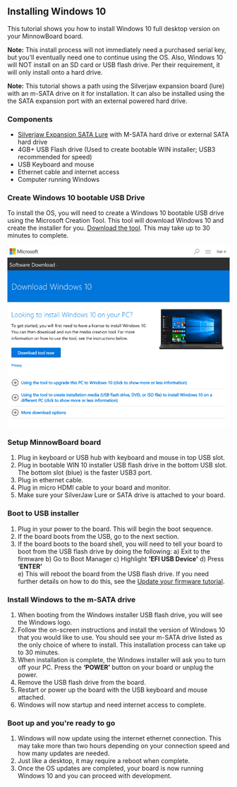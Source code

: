 ## Installing Windows 10

This tutorial shows you how to install Windows 10 full desktop version on your MinnowBoard board.  

**Note:** This install process will not immediately need a purchased serial key, but you'll eventually need one to continue using the OS. Also, Windows 10 will NOT install on an SD card or USB flash drive. Per their requirement, it will only install onto a hard drive. 

**Note:** This tutorial shows a path using the Silverjaw expansion board (lure) with an m-SATA drive on it for installation. It can also be installed using the the SATA expansion port with an external powered hard drive.

### Components
- [Silverjaw Expansion SATA Lure](get-a-board) with M-SATA hard drive or external SATA hard drive
- 4GB+ USB Flash drive (Used to create bootable WIN installer; USB3 recommended for speed)
- USB Keyboard and mouse
- Ethernet cable and internet access
- Computer running Windows

### Create Windows 10 bootable USB Drive
To install the OS, you will need to create a Windows 10 bootable USB drive using the Microsoft Creation Tool. This tool will download Windows 10 and create the installer for you. [Download the tool](https://www.microsoft.com/en-us/software-download/windows10/). This may take up to 30 minutes to complete. 

![image](elements/tuto-reader/tutorials/installing-windows-10-on-minnowboard/docs/Win-10-tool.png)

### Setup MinnowBoard board 
1. Plug in keyboard or USB hub with keyboard and mouse in top USB slot.  
2. Plug in bootable WIN 10 installer USB flash drive in the bottom USB slot. The bottom slot (blue) is the faster USB3 port.
3. Plug in ethernet cable.
4. Plug in micro HDMI cable to your board and monitor.
5. Make sure your SilverJaw Lure or SATA drive is attached to your board.

### Boot to USB installer
1. Plug in your power to the board. This will begin the boot sequence.
2. If the board boots from the USB, go to the next section.
3. If the board boots to the board shell, you will need to tell your board to boot from the USB flash drive by doing the following: 
    a) Exit to the firmware 
    b) Go to Boot Manager 
    c) Highlight **'EFI USB Device'** 
    d) Press **‘ENTER’**  
    e) This will reboot the board from the USB flash drive. If you need further details on how to do this, see the [Update your firmware tutorial](tutorials/updating_your_firmware).

### Install Windows to the m-SATA drive
1. When booting from the Windows installer USB flash drive, you will see the Windows logo.
2. Follow the on-screen instructions and install the version of Windows 10 that you would like to use. You should see your m-SATA drive listed as the only choice of where to install. This installation process can take up to 30 minutes. 
3. When installation is complete, the Windows installer will ask you to turn off your PC. Press the **‘POWER’** button on your board or unplug the power.
4. Remove the USB flash drive from the board.
5. Restart or power up the board with the USB keyboard and mouse attached.
6. Windows will now startup and need internet access to complete.

### Boot up and you're ready to go
1. Windows will now update using the internet ethernet connection. This may take more than two hours depending on your connection speed and how many updates are needed. 
2. Just like a desktop, it may require a reboot when complete.
2. Once the OS updates are completed, your board is now running Windows 10 and you can proceed with development.
